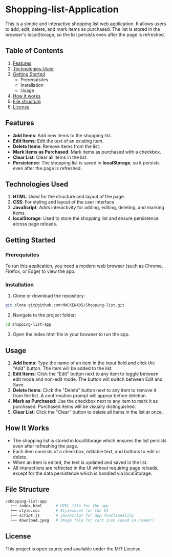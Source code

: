 # Shopping-list-Application
This is a simple and interactive shopping list web application. It allows users to add, edit, delete, and mark items as purchased. The list is stored in the browser's localStorage, so the list persists even after the page is refreshed.

## Table of Contents
1. [Features](#features)
2. [Technologies Used](#technologies-used)
3. [Getting Started](#getting-started)
    - Prerequisites
    - Installation
    - Usage
4. [How it works](#how-it-works)
5. [File structure](#file-structure)
6. [License](#license)

## Features
- **Add Items**: Add new items to the shopping list.
- **Edit Items**: Edit the text of an existing item.
- **Delete Items**: Remove items from the list.
- **Mark Items as Purchased**: Mark items as purchased with a checkbox.
- **Clear List**: Clear all items in the list.
- **Persistence**: The shopping list is saved in **localStorage**, so it persists even after the page is refreshed.

## Technologies Used
1. **HTML**: Used for the structure and layout of the page.
2. **CSS**: For styling and layout of the user interface.
3. **JavaScript**: Adds interactivity for adding, editing, deleting, and marking items.
4. **localStorage**: Used to store the shopping list and ensure persistence across page reloads.

## Getting Started
### Prerequisites
To run this application, you need a modern web browser (such as Chrome, Firefox, or Edge) to view the app.

### Installation
1. Clone or download the repository:
```bash
git clone git@github.com:MACKENA05/Shopping-list.git
```
2. Navigate to the project folder:
```bash
cd shopping-list-app
```
3. Open the index.html file in your browser to run the app.

## Usage
1. **Add Items**: Type the name of an item in the input field and click the "Add" button. The item will be added to the list.
2. **Edit Items**: Click the "Edit" button next to any item to toggle between edit mode and non-edit mode. The button will switch between Edit and Save.
3. **Delete Items**: Click the "Delete" button next to any item to remove it from the list. A confirmation prompt will appear before deletion.
4. **Mark as Purchased**: Use the checkbox next to any item to mark it as purchased. Purchased items will be visually distinguished.
5. **Clear List**: Click the "Clear" button to delete all items in the list at once.

## How It Works
- The shopping list is stored in localStorage which ensures the list persists even after refreshing the page.
- Each item consists of a checkbox, editable text, and buttons to edit or delete.
- When an item is edited, the text is updated and saved in the list.
- All interactions are reflected in the UI without requiring page reloads, except for the data persistence which is handled via localStorage.

## File Structure
```bash
/shopping-list-app
  ├── index.html      # HTML file for the app
  ├── style.css       # Stylesheet for the UI
  ├── script.js       # JavaScript for app functionality
  └── download.jpeg   # Image file for cart icon (used in header)
```

## License
This project is open source and available under the MIT License.